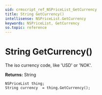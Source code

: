 ```yaml
---
uid: crmscript_ref_NSPriceList_GetCurrency
title: String GetCurrency()
intellisense: NSPriceList.GetCurrency
keywords: NSPriceList, GetCurrency
so.topic: reference
---
```


# String GetCurrency()

The iso currency code, like 'USD' or 'NOK'.

**Returns:** String

```crmscript
NSPriceList thing;
String currency  = thing.GetCurrency();
```

